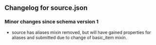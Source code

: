 ## Changelog for source.json

### Minor changes since schema version 1

* source has aliases mixin removed, but will have gained properties for aliases and submitted due to change of basic_item mixin.
